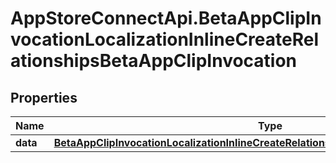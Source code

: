# AppStoreConnectApi.BetaAppClipInvocationLocalizationInlineCreateRelationshipsBetaAppClipInvocation

## Properties

Name | Type | Description | Notes
------------ | ------------- | ------------- | -------------
**data** | [**BetaAppClipInvocationLocalizationInlineCreateRelationshipsBetaAppClipInvocationData**](BetaAppClipInvocationLocalizationInlineCreateRelationshipsBetaAppClipInvocationData.md) |  | [optional] 


